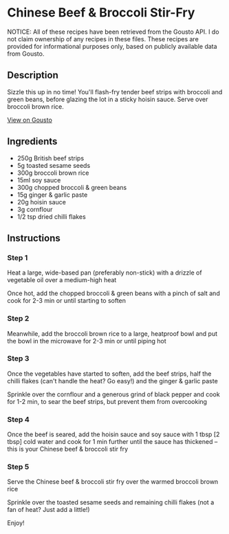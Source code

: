 # Chinese Beef & Broccoli Stir-Fry

NOTICE: All of these recipes have been retrieved from the Gousto API. I do not claim ownership of any recipes in these files. These recipes are provided for informational purposes only, based on publicly available data from Gousto.

## Description

Sizzle this up in no time! You'll flash-fry tender beef strips with broccoli and green beans, before glazing the lot in a sticky hoisin sauce. Serve over broccoli brown rice. 

[View on Gousto](https://www.gousto.co.uk/recipes/cookbook/chinese-beef-broccoli-stir-fry)

## Ingredients

- 250g British beef strips
- 5g toasted sesame seeds
- 300g broccoli brown rice
- 15ml soy sauce
- 300g chopped broccoli & green beans
- 15g ginger & garlic paste
- 20g hoisin sauce
- 3g cornflour
- 1/2 tsp dried chilli flakes

## Instructions


### Step 1

Heat a large, wide-based pan (preferably non-stick) with a drizzle of vegetable oil over a medium-high heat

Once hot, add the chopped broccoli & green beans with a pinch of salt and cook for 2-3 min or until starting to soften


### Step 2

Meanwhile, add the broccoli brown rice to a large, heatproof bowl and put the bowl in the microwave for 2-3 min or until piping hot


### Step 3

Once the vegetables have started to soften, add the beef strips, half the chilli flakes (can't handle the heat? Go easy!) and the ginger & garlic paste

Sprinkle over the cornflour and a generous grind of black pepper and cook for 1-2 min, to sear the beef strips, but prevent them from overcooking


### Step 4

Once the beef is seared, add the hoisin sauce and soy sauce with 1 tbsp <span class="text-danger">[2 tbsp]</span> cold water and cook for 1 min further until the sauce has thickened – this is your Chinese beef & broccoli stir fry

### Step 5

Serve the Chinese beef & broccoli stir fry over the warmed broccoli brown rice

Sprinkle over the toasted sesame seeds and remaining chilli flakes (not a fan of heat? Just add a little!)

Enjoy!

